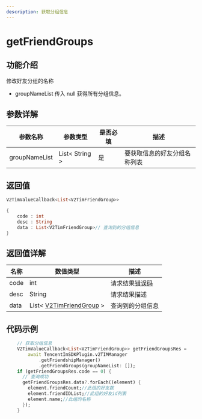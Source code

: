 ```yaml
---
description: 获取分组信息
---
```


# getFriendGroups

## 功能介绍

修改好友分组的名称

* groupNameList 传入 null 获得所有分组信息。

## 参数详解

| 参数名称          | 参数类型           | 是否必填 | 描述             |
| ------------- | -------------- | ---- | -------------- |
| groupNameList | List< String > | 是    | 要获取信息的好友分组名称列表 |

## 返回值

```dart
V2TimValueCallback<List<V2TimFriendGroup>>

{
    code : int
    desc : String
    data : List<V2TimFriendGroup>// 查询到的分组信息
}
```

## 返回值详解

| 名称   | 数值类型                                                                  | 描述                                                             |
| ---- | --------------------------------------------------------------------- | -------------------------------------------------------------- |
| code | int                                                                   | 请求结果[错误码](https://cloud.tencent.com/document/product/269/1671) |
| desc | String                                                                | 请求结果描述                                                         |
| data | List< [V2TimFriendGroup](../guan-jian-lei/user/v2timfriendgroup.md) > | 查询到的分组信息                                                       |

## 代码示例

```dart
    // 获取分组信息
    V2TimValueCallback<List<V2TimFriendGroup>> getFriendGroupsRes =
        await TencentImSDKPlugin.v2TIMManager
            .getFriendshipManager()
            .getFriendGroups(groupNameList: []);
    if (getFriendGroupsRes.code == 0) {
      // 查询成功
      getFriendGroupsRes.data?.forEach((element) {
        element.friendCount;//此组的好友数
        element.friendIDList;//此组的好友id列表
        element.name;//此组的名称
      });
    }
```
